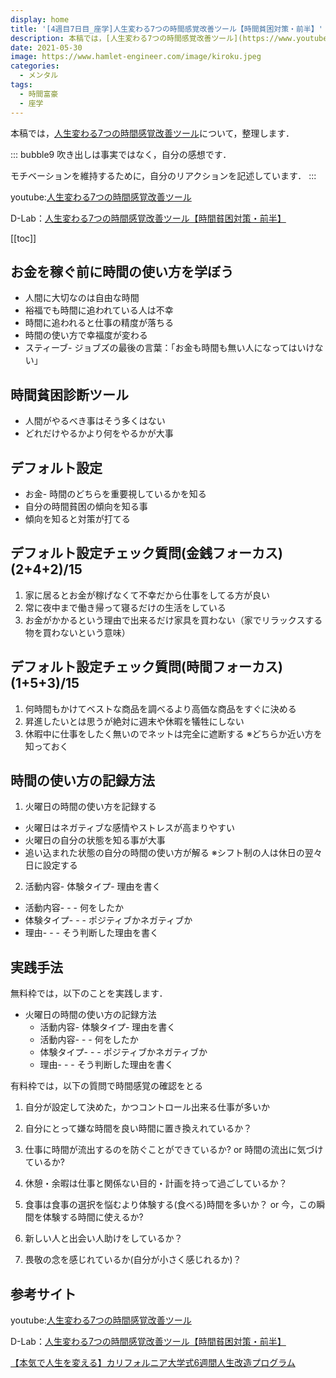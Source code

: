 ```yaml
---
display: home
title: '[4週目7日目_座学]人生変わる7つの時間感覚改善ツール【時間貧困対策・前半】'
description: 本稿では，[人生変わる7つの時間感覚改善ツール](https://www.youtube.com/watch?v=rkclm0ve36g)について，整理します．
date: 2021-05-30
image: https://www.hamlet-engineer.com/image/kiroku.jpeg
categories: 
  - メンタル
tags:
  - 時間富豪
  - 座学
---
```


本稿では，[人生変わる7つの時間感覚改善ツール](https://www.youtube.com/watch?v=rkclm0ve36g)について，整理します．

<!-- more -->

::: bubble9
吹き出しは事実ではなく，自分の感想です．

モチベーションを維持するために，自分のリアクションを記述しています．
:::

<!-- <span style="background-color: #ffff99;"></span> -->
<!-- <span style="color: #ff0000;"></span> -->

youtube:[人生変わる7つの時間感覚改善ツール](https://www.youtube.com/watch?v=rkclm0ve36g)

D-Lab：[人生変わる7つの時間感覚改善ツール【時間貧困対策・前半】](https://daigovideolab.jp/play/OVyHQAX3Q65WXuYw3X5r)

<ClientOnly>
  <CallInArticleAdsense />
</ClientOnly>

[[toc]]


## お金を稼ぐ前に時間の使い方を学ぼう
- 人間に大切なのは自由な時間
- 裕福でも時間に追われている人は不幸
- 時間に追われると仕事の精度が落ちる
- 時間の使い方で幸福度が変わる
- スティーブ- ジョブズの最後の言葉：「お金も時間も無い人になってはいけない」

## 時間貧困診断ツール
- 人間がやるべき事はそう多くはない
- どれだけやるかより何をやるかが大事

## デフォルト設定
- お金- 時間のどちらを重要視しているかを知る
- 自分の時間貧困の傾向を知る事
- 傾向を知ると対策が打てる

## デフォルト設定チェック質問(金銭フォーカス) (2+4+2)/15
1. 家に居るとお金が稼げなくて不幸だから仕事をしてる方が良い
2. 常に夜中まで働き帰って寝るだけの生活をしている
3. お金がかかるという理由で出来るだけ家具を買わない（家でリラックスする物を買わないという意味）

## デフォルト設定チェック質問(時間フォーカス) (1+5+3)/15
1. 何時間もかけてベストな商品を調べるより高価な商品をすぐに決める
2. 昇進したいとは思うが絶対に週末や休暇を犠牲にしない
3. 休暇中に仕事をしたく無いのでネットは完全に遮断する
※どちらか近い方を知っておく

## 時間の使い方の記録方法
1. 火曜日の時間の使い方を記録する
- 火曜日はネガティブな感情やストレスが高まりやすい
- 火曜日の自分の状態を知る事が大事
- 追い込まれた状態の自分の時間の使い方が解る
※シフト制の人は休日の翌々日に設定する

2. 活動内容- 体験タイプ- 理由を書く
- 活動内容- - - 何をしたか
- 体験タイプ- - - ポジティブかネガティブか
- 理由- - - そう判断した理由を書く

## 実践手法
無料枠では，以下のことを実践します．
- 火曜日の時間の使い方の記録方法
  - 活動内容- 体験タイプ- 理由を書く
  - 活動内容- - - 何をしたか
  - 体験タイプ- - - ポジティブかネガティブか
  - 理由- - - そう判断した理由を書く

有料枠では，以下の質問で時間感覚の確認をとる
1. 自分が設定して決めた，かつコントロール出来る仕事が多いか

2. 自分にとって嫌な時間を良い時間に置き換えれているか？

3. 仕事に時間が流出するのを防ぐことができているか? or 時間の流出に気づけているか?

4. 休憩・余暇は仕事と関係ない目的・計画を持って過ごしているか？

5. 食事は食事の選択を悩むより体験する(食べる)時間を多いか？ or 今，この瞬間を体験する時間に使えるか?

6. 新しい人と出会い人助けをしているか？

7. 畏敬の念を感じれているか(自分が小さく感じれるか)？

## 参考サイト
youtube:[人生変わる7つの時間感覚改善ツール](https://www.youtube.com/watch?v=rkclm0ve36g)

D-Lab：[人生変わる7つの時間感覚改善ツール【時間貧困対策・前半】](https://daigovideolab.jp/play/OVyHQAX3Q65WXuYw3X5r)

[【本気で人生を変える】カリフォルニア大学式6週間人生改造プログラム](https://daigoblog.jp/pushing-thelimits/)


<ClientOnly>
  <CallInArticleAdsense />
</ClientOnly>